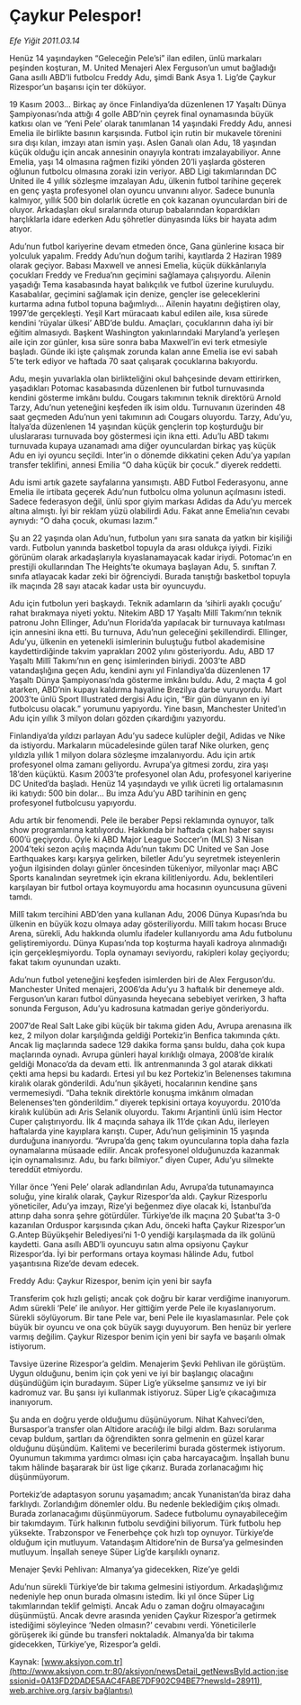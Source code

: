 # Çaykur Pelespor!

*Efe Yiğit 2011.03.14*

<font class="agenda2NewsSpot">
 Henüz 14 yaşındayken “Geleceğin Pele’si” ilan edilen, ünlü markaları peşinden koşturan, M. United Menajeri Alex Ferguson’un umut bağladığı Gana asıllı ABD’li futbolcu Freddy Adu, şimdi Bank Asya 1. Lig’de Çaykur Rizespor’un başarısı için ter döküyor.
 <span>
 </span>
</font>
<font class="newsDetail">
 <p>
  <p class="MsoNormal">
   19 Kasım 2003… Birkaç ay önce Finlandiya’da düzenlenen 17 Yaşaltı Dünya Şampiyonası’nda attığı 4 golle ABD’nin çeyrek final oynamasında büyük katkısı olan ve ‘Yeni Pele’ olarak tanımlanan 14 yaşındaki Freddy Adu, annesi Emelia ile birlikte basının karşısında. Futbol için rutin bir mukavele törenini sıra dışı kılan, imzayı atan ismin yaşı. Aslen Ganalı olan Adu, 18 yaşından küçük olduğu için ancak annesinin onayıyla kontratı imzalayabiliyor. Anne Emelia, yaşı 14 olmasına rağmen fiziki yönden 20’li yaşlarda gösteren oğlunun futbolcu olmasına zoraki izin veriyor. ABD Ligi takımlarından DC United ile 4 yıllık sözleşme imzalayan Adu, ülkenin futbol tarihine geçerek en genç yaşta profesyonel olan oyuncu unvanını alıyor. Sadece bununla kalmıyor, yıllık 500 bin dolarlık ücretle en çok kazanan oyunculardan biri de oluyor. Arkadaşları okul sıralarında oturup babalarından kopardıkları harçlıklarla idare ederken Adu şöhretler dünyasında lüks bir hayata adım atıyor.
  </p>
  <p class="MsoNormal">
   Adu’nun futbol kariyerine devam etmeden önce, Gana günlerine kısaca bir yolculuk yapalım. Freddy Adu’nun doğum tarihi, kayıtlarda 2 Haziran 1989 olarak geçiyor. Babası Maxwell ve annesi Emelia, küçük dükkânlarıyla çocukları Freddy ve Fredua’nın geçimini sağlamaya çalışıyordu. Ailenin yaşadığı Tema kasabasında hayat balıkçılık ve futbol üzerine kuruluydu. Kasabalılar, geçimini sağlamak için denize, gençler ise geleceklerini kurtarma adına futbol topuna bağımlıydı… Ailenin hayatını değiştiren olay, 1997’de gerçekleşti. Yeşil Kart müracaatı kabul edilen aile, kısa sürede kendini ‘rüyalar ülkesi’ ABD’de buldu. Amaçları, çocuklarının daha iyi bir eğitim almasıydı. Başkent Washington yakınlarındaki Maryland’a yerleşen aile için zor günler, kısa süre sonra baba Maxwell’in evi terk etmesiyle başladı. Günde iki işte çalışmak zorunda kalan anne Emelia ise evi sabah 5’te terk ediyor ve haftada 70 saat çalışarak çocuklarına bakıyordu.
  </p>
  <p class="MsoNormal">
   Adu, meşin yuvarlakla olan birlikteliğini okul bahçesinde devam ettirirken, yaşadıkları Potomac kasabasında düzenlenen bir futbol turnuvasında kendini gösterme imkânı buldu. Cougars takımının teknik direktörü Arnold Tarzy, Adu’nun yeteneğini keşfeden ilk isim oldu. Turnuvanın üzerinden 48 saat geçmeden Adu’nun yeni takımının adı Cougars oluyordu. Tarzy, Adu’yu, İtalya’da düzenlenen 14 yaşından küçük gençlerin top koşturduğu bir uluslararası turnuvada boy göstermesi için ikna etti. Adu’lu ABD takımı turnuvada kupaya uzanamadı ama diğer oyunculardan birkaç yaş küçük Adu en iyi oyuncu seçildi. Inter’in o dönemde dikkatini çeken Adu’ya yapılan transfer teklifini, annesi Emilia “O daha küçük bir çocuk.” diyerek reddetti.
  </p>
  <p class="MsoNormal">
   Adu ismi artık gazete sayfalarına yansımıştı. ABD Futbol Federasyonu, anne Emelia ile irtibata geçerek Adu’nun futbolcu olma yolunun açılmasını istedi. Sadece federasyon değil, ünlü spor giyim markası Adidas da Adu’yu mercek altına almıştı. İyi bir reklam yüzü olabilirdi Adu. Fakat anne Emelia’nın cevabı aynıydı: “O daha çocuk, okuması lazım.”
  </p>
  <p class="MsoNormal">
   Şu an 22 yaşında olan Adu’nun, futbolun yanı sıra sanata da yatkın bir kişiliği vardı. Futbolun yanında basketbol topuyla da arası oldukça iyiydi. Fiziki görünüm olarak arkadaşlarıyla kıyaslanamayacak kadar iriydi. Potomac’ın en prestijli okullarından The Heights’te okumaya başlayan Adu, 5. sınıftan 7. sınıfa atlayacak kadar zeki bir öğrenciydi. Burada tanıştığı basketbol topuyla ilk maçında 28 sayı atacak kadar usta bir oyuncuydu.
  </p>
  <p class="MsoNormal">
   Adu için futbolun yeri başkaydı. Teknik adamların da ‘sihirli ayaklı çocuğu’ rahat bırakmaya niyeti yoktu. Nitekim ABD 17 Yaşaltı Millî Takımı’nın teknik patronu John Ellinger, Adu’nun Florida’da yapılacak bir turnuvaya katılması için annesini ikna etti. Bu turnuva, Adu’nun geleceğini şekillendirdi. Ellinger, Adu’yu, ülkenin en yetenekli isimlerinin buluştuğu futbol akademisine kaydettirdiğinde takvim yaprakları 2002 yılını gösteriyordu. Adu, ABD 17 Yaşaltı Millî Takımı’nın en genç isimlerinden biriydi. 2003’te ABD vatandaşlığına geçen Adu, kendini aynı yıl Finlandiya’da düzenlenen 17 Yaşaltı Dünya Şampiyonası’nda gösterme imkânı buldu. Adu, 2 maçta 4 gol atarken, ABD’nin kupayı kaldırma hayaline Brezilya darbe vuruyordu. Mart 2003’te ünlü Sport Illustrated dergisi Adu için, “Bir gün dünyanın en iyi futbolcusu olacak.” yorumunu yapıyordu. Yine basın, Manchester United’ın Adu için yıllık 3 milyon doları gözden çıkardığını yazıyordu.
  </p>
  <p class="MsoNormal">
   Finlandiya’da yıldızı parlayan Adu’yu sadece kulüpler değil, Adidas ve Nike da istiyordu. Markaların mücadelesinde gülen taraf Nike olurken, genç yıldızla yıllık 1 milyon dolara sözleşme imzalanıyordu. Adu için artık profesyonel olma zamanı geliyordu. Avrupa’ya gitmesi zordu, zira yaşı 18’den küçüktü. Kasım 2003’te profesyonel olan Adu, profesyonel kariyerine DC United’da başladı. Henüz 14 yaşındaydı ve yıllık ücreti lig ortalamasının iki katıydı: 500 bin dolar… Bu imza Adu’yu ABD tarihinin en genç profesyonel futbolcusu yapıyordu.
  </p>
  <p class="MsoNormal">
   Adu artık bir fenomendi. Pele ile beraber Pepsi reklamında oynuyor, talk show programlarına katılıyordu. Hakkında bir haftada çıkan haber sayısı 600’ü geçiyordu. Öyle ki ABD Major League Soccer’ın (MLS) 3 Nisan 2004’teki sezon açılış maçında Adu’nun takımı DC United ve San Jose Earthquakes karşı karşıya gelirken, biletler Adu’yu seyretmek isteyenlerin yoğun ilgisinden dolayı günler öncesinden tükeniyor, milyonlar maçı ABC Sports kanalından seyretmek için ekrana kilitleniyordu. Adu, beklentileri karşılayan bir futbol ortaya koymuyordu ama hocasının oyuncusuna güveni tamdı.
  </p>
  <p class="MsoNormal">
   Millî takım tercihini ABD’den yana kullanan Adu, 2006 Dünya Kupası’nda bu ülkenin en büyük kozu olmaya aday gösteriliyordu. Millî takım hocası Bruce Arena, sürekli, Adu hakkında olumlu ifadeler kullanıyordu ama Adu futbolunu geliştiremiyordu. Dünya Kupası’nda top koşturma hayali kadroya alınmadığı için gerçekleşmiyordu. Topla oynamayı seviyordu, rakipleri kolay geçiyordu; fakat takım oyunundan uzaktı.
  </p>
  <p class="MsoNormal">
   Adu’nun futbol yeteneğini keşfeden isimlerden biri de Alex Ferguson’du. Manchester United menajeri, 2006’da Adu’yu 3 haftalık bir denemeye aldı. Ferguson’un kararı futbol dünyasında heyecana sebebiyet verirken, 3 hafta sonunda Ferguson, Adu’yu kadrosuna katmadan geriye gönderiyordu.
  </p>
  <p class="MsoNormal">
   2007’de Real Salt Lake gibi küçük bir takıma giden Adu, Avrupa arenasına ilk kez, 2 milyon dolar karşılığında geldiği Portekiz’in Benfica takımında çıktı. Ancak lig maçlarında sadece 129 dakika forma şansı buldu, daha çok kupa maçlarında oynadı. Avrupa günleri hayal kırıklığı olmaya, 2008’de kiralık geldiği Monaco’da da devam etti. İlk antrenmanında 3 gol atarak dikkati çekti ama hepsi bu kadardı. Ertesi yıl bu kez Portekiz’in Belenenses takımına kiralık olarak gönderildi. Adu’nun şikâyeti, hocalarının kendine şans vermemesiydi. “Daha teknik direktörle konuşma imkânım olmadan Belenenses’ten gönderildim.” diyerek tepkisini ortaya koyuyordu. 2010’da kiralık kulübün adı Aris Selanik oluyordu. Takımı Arjantinli ünlü isim Hector Cuper çalıştırıyordu. İlk 4 maçında sahaya ilk 11’de çıkan Adu, ilerleyen haftalarda yine kayıplara karıştı. Cuper, Adu’nun gelişiminin 15 yaşında durduğuna inanıyordu. “Avrupa’da genç takım oyuncularına topla daha fazla oynamalarına müsaade edilir. Ancak profesyonel olduğunuzda kazanmak için oynamalısınız. Adu, bu farkı bilmiyor.” diyen Cuper, Adu’yu silmekte tereddüt etmiyordu.
   <span>
   </span>
  </p>
  <p class="MsoNormal">
   Yıllar önce ‘Yeni Pele’ olarak adlandırılan Adu, Avrupa’da tutunamayınca soluğu, yine kiralık olarak, Çaykur Rizespor’da aldı. Çaykur Rizesporlu yöneticiler, Adu’ya imzayı, Rize’yi beğenmez diye olacak ki, İstanbul’da attırıp daha sonra şehre götürdüler. Türkiye’de ilk maçına 20 Şubat’ta 3-0 kazanılan Orduspor karşısında çıkan Adu, önceki hafta Çaykur Rizespor’un G.Antep Büyükşehir Belediyesi’ni 1-0 yendiği karşılaşmada da ilk golünü kaydetti. Gana asıllı ABD’li oyuncuyu satın alma opsiyonu Çaykur Rizespor’da. İyi bir performans ortaya koyması hâlinde Adu, futbol yaşantısına Rize’de devam edecek.
  </p>
  <p class="MsoNormal">
  </p>
  <p class="MsoNormal">
   Freddy Adu: Çaykur Rizespor, benim için yeni bir sayfa
  </p>
  <p class="MsoNormal">
  </p>
  <p class="MsoNormal">
   Transferim çok hızlı gelişti; ancak çok doğru bir karar verdiğime inanıyorum. Adım sürekli ‘Pele’ ile anılıyor. Her gittiğim yerde Pele ile kıyaslanıyorum. Sürekli söylüyorum. Bir tane Pele var, beni Pele ile kıyaslamasınlar. Pele çok büyük bir oyuncu ve ona çok büyük saygı duyuyorum. Ben henüz bir yerlere varmış değilim. Çaykur Rizespor benim için yeni bir sayfa ve başarılı olmak istiyorum.
  </p>
  <p class="MsoNormal">
   Tavsiye üzerine Rizespor’a geldim. Menajerim Şevki Pehlivan ile görüştüm. Uygun olduğunu, benim için çok yeni ve iyi bir başlangıç olacağını düşündüğüm için buradayım. Süper Lig’e yükselme şansımız ve iyi bir kadromuz var. Bu şansı iyi kullanmak istiyoruz. Süper Lig’e çıkacağımıza inanıyorum.
  </p>
  <p class="MsoNormal">
   Şu anda en doğru yerde olduğumu düşünüyorum. Nihat Kahveci’den, Bursaspor’a transfer olan Altidore aracılığı ile bilgi aldım. Bazı sorularıma cevap buldum, şartları da öğrendikten sonra gelmenin en güzel karar olduğunu düşündüm. Kalitemi ve becerilerimi burada göstermek istiyorum. Oyunumun takımıma yardımcı olması için çaba harcayacağım. İnşallah bunu takım hâlinde başararak bir üst lige çıkarız. Burada zorlanacağımı hiç düşünmüyorum.
  </p>
  <p class="MsoNormal">
   Portekiz’de adaptasyon sorunu yaşamadım; ancak Yunanistan’da biraz daha farklıydı. Zorlandığım dönemler oldu. Bu nedenle beklediğim çıkış olmadı. Burada zorlanacağımı düşünmüyorum. Sadece futbolumu oynayabileceğim bir takımdayım. Türk halkının futbolu sevdiğini biliyorum. Türk futbolu hep yüksekte. Trabzonspor ve Fenerbehçe çok hızlı top oynuyor. Türkiye’de olduğum için mutluyum. Vatandaşım Altidore’nin de Bursa’ya gelmesinden mutluyum. İnşallah seneye Süper Lig’de karşılıklı oynarız.
  </p>
  <p class="MsoNormal">
  </p>
  <p class="MsoNormal">
   Menajer Şevki Pehlivan: Almanya’ya gidecekken, Rize’ye geldi
  </p>
  <p class="MsoNormal">
  </p>
  <p class="MsoNormal">
   Adu’nun sürekli Türkiye’de bir takıma gelmesini istiyordum. Arkadaşlığımız nedeniyle hep onun burada olmasını istedim. İki yıl önce Süper Lig takımlarından teklif gelmişti. Ancak Adu o zaman doğru olmayacağını düşünmüştü. Ancak devre arasında yeniden Çaykur Rizespor’a getirmek istediğimi söyleyince ‘Neden olmasın?’ cevabını verdi. Yöneticilerle görüşerek iki günde bu transferi noktaladık. Almanya’da bir takıma gidecekken, Türkiye’ye, Rizespor’a geldi.
  </p>
 </p>
</font>

Kaynak: [www.aksiyon.com.tr](http://www.aksiyon.com.tr:80/aksiyon/newsDetail_getNewsById.action;jsessionid=0A13FD2DADE5AAC4FABE7DF902C94BE7?newsId=28911), [web.archive.org (arşiv bağlantısı)](http://web.archive.org/web/20110318123738/http://www.aksiyon.com.tr:80/aksiyon/newsDetail_getNewsById.action;jsessionid=0A13FD2DADE5AAC4FABE7DF902C94BE7?newsId=28911)
